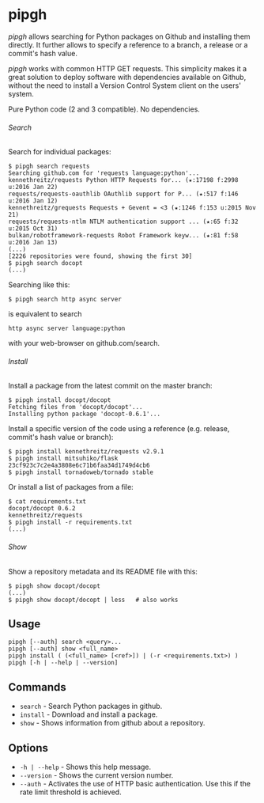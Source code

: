 # pipgh

*pipgh* allows searching for Python packages on Github and installing them
directly. It further allows to specify a reference to a branch, a release or
a commit's hash value.

*pipgh* works with common HTTP GET requests. This simplicity makes it a
great solution to deploy software with dependencies available on Github,
without the need to install a Version Control System client on the users'
system.

Pure Python code (2 and 3 compatible). No dependencies.

###### Search

Search for individual packages:

    $ pipgh search requests
    Searching github.com for 'requests language:python'...
    kennethreitz/requests Python HTTP Requests for... (★:17198 f:2998 u:2016 Jan 22)
    requests/requests-oauthlib OAuthlib support for P... (★:517 f:146 u:2016 Jan 12)
    kennethreitz/grequests Requests + Gevent = <3 (★:1246 f:153 u:2015 Nov 21)
    requests/requests-ntlm NTLM authentication support ... (★:65 f:32 u:2015 Oct 31)
    bulkan/robotframework-requests Robot Framework keyw... (★:81 f:58 u:2016 Jan 13)
    (...)
    [2226 repositories were found, showing the first 30]
    $ pipgh search docopt
    (...)

Searching like this:

    $ pipgh search http async server

is equivalent to search

    http async server language:python

with your web-browser on github.com/search.

###### Install

Install a package from the latest commit on the master branch:

    $ pipgh install docopt/docopt
    Fetching files from 'docopt/docopt'...
    Installing python package 'docopt-0.6.1'...

Install a specific version of the code using a reference (e.g. release,
commit's hash value or branch):

    $ pipgh install kennethreitz/requests v2.9.1
    $ pipgh install mitsuhiko/flask 23cf923c7c2e4a3808e6c71b6faa34d1749d4cb6
    $ pipgh install tornadoweb/tornado stable

Or install a list of packages from a file:

    $ cat requirements.txt
    docopt/docopt 0.6.2
    kennethreitz/requests
    $ pipgh install -r requirements.txt
    (...)

###### Show

Show a repository metadata and its README file with this:

    $ pipgh show docopt/docopt
    (...)
    $ pipgh show docopt/docopt | less   # also works

## Usage

    pipgh [--auth] search <query>...
    pipgh [--auth] show <full_name>
    pipgh install ( (<full_name> [<ref>]) | (-r <requirements.txt>) )
    pipgh [-h | --help | --version]

## Commands

* `search` - Search Python packages in github.
* `install` - Download and install a package.
* `show` - Shows information from github about a repository.

## Options

* `-h | --help` - Shows this help message.
* `--version` - Shows the current version number.
* `--auth` - Activates the use of HTTP basic authentication. Use this if the rate limit threshold is achieved.
